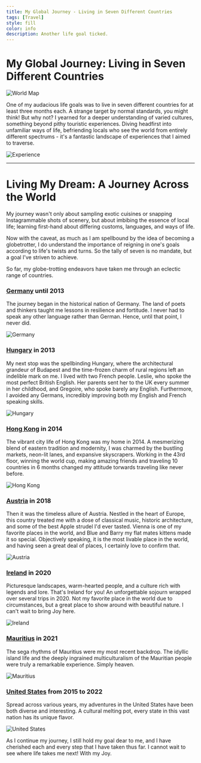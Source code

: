 ```yaml
---
title: My Global Journey - Living in Seven Different Countries
tags: [Travel]
style: fill
color: info
description: Another life goal ticked.
---
```


# My Global Journey: Living in Seven Different Countries
![World Map](https://images.unsplash.com/photo-1524661135-423995f22d0b?auto=format&fit=crop&q=80&w=2312&ixlib=rb-4.0.3&ixid=M3wxMjA3fDB8MHxwaG90by1wYWdlfHx8fGVufDB8fHx8fA%3D%3D)

One of my audacious life goals was to live in seven different countries for at least three months each. A strange target by normal standards, you might think! But why not? I yearned for a deeper understanding of varied cultures, something beyond pithy touristic experiences. Diving headfirst into unfamiliar ways of life, befriending locals who see the world from entirely different spectrums - it's a fantastic landscape of experiences that I aimed to traverse. 

![Experience](https://images.unsplash.com/photo-1474452926969-af7bfdb9ca39?auto=format&fit=crop&q=80&w=3432&ixlib=rb-4.0.3&ixid=M3wxMjA3fDB8MHxwaG90by1wYWdlfHx8fGVufDB8fHx8fA%3D%3D)

--------

# Living My Dream: A Journey Across the World

My journey wasn't only about sampling exotic cuisines or snapping Instagrammable shots of scenery, but about imbibing the essence of local life; learning first-hand about differing customs, languages, and ways of life. 

Now with the caveat, as much as I am spellbound by the idea of becoming a globetrotter, I do understand the importance of reigning in one's goals according to life's twists and turns. So the tally of seven is no mandate, but a goal I’ve striven to achieve. 

So far, my globe-trotting endeavors have taken me through an eclectic range of countries.  

### [Germany](https://en.wikipedia.org/wiki/Germany) until 2013

The journey began in the historical nation of Germany. The land of poets and thinkers taught me lessons in resilience and fortitude. I never had to speak any other language rather than German. Hence, until that point, I never did.

![Germany](https://images.unsplash.com/photo-1467269204594-9661b134dd2b?auto=format&fit=crop&q=80&w=3540&ixlib=rb-4.0.3&ixid=M3wxMjA3fDB8MHxwaG90by1wYWdlfHx8fGVufDB8fHx8fA%3D%3D)

### [Hungary](https://en.wikipedia.org/wiki/Hungary) in 2013 

My next stop was the spellbinding Hungary, where the architectural grandeur of Budapest and the time-frozen charm of rural regions left an indelible mark on me. I lived with two French people. Leslie, who spoke the most perfect British English. Her parents sent her to the UK every summer in her childhood, and Gregoire, who spoke barely any English. Furthermore, I avoided any Germans, incredibly improving both my English and French speaking skills.

![Hungary](https://images.unsplash.com/photo-1500078974918-738828bc0422?auto=format&fit=crop&q=80&w=3431&ixlib=rb-4.0.3&ixid=M3wxMjA3fDB8MHxwaG90by1wYWdlfHx8fGVufDB8fHx8fA%3D%3D)

### [Hong Kong](https://en.wikipedia.org/wiki/Hong_Kong) in 2014 

The vibrant city life of Hong Kong was my home in 2014. A mesmerizing blend of eastern tradition and modernity, I was charmed by the bustling markets, neon-lit lanes, and expansive skyscrapers. Working in the 43rd floor, winning the world cup, making amazing friends and traveling 10 countries in 6 months changed my attitude torwards traveling like never before.

![Hong Kong](https://images.unsplash.com/photo-1536599018102-9f803c140fc1?auto=format&fit=crop&q=80&w=3328&ixlib=rb-4.0.3&ixid=M3wxMjA3fDB8MHxwaG90by1wYWdlfHx8fGVufDB8fHx8fA%3D%3D)

### [Austria](https://en.wikipedia.org/wiki/Austria) in 2018

Then it was the timeless allure of Austria. Nestled in the heart of Europe, this country treated me with a dose of classical music, historic architecture, and some of the best Apple strudel I'd ever tasted. Vienna is one of my favorite places in the world, and Blue and Barry my flat mates kittens made it so special. Objectively speaking, it is the most livable place in the world, and having seen a great deal of places, I certainly love to confirm that.

![Austria](https://images.unsplash.com/photo-1609856878074-cf31e21ccb6b?auto=format&fit=crop&q=80&w=3440&ixlib=rb-4.0.3&ixid=M3wxMjA3fDB8MHxwaG90by1wYWdlfHx8fGVufDB8fHx8fA%3D%3D)

### [Ireland](https://en.wikipedia.org/wiki/Ireland) in 2020

Picturesque landscapes, warm-hearted people, and a culture rich with legends and lore. That's Ireland for you! An unforgettable sojourn wrapped over several trips in 2020. Not my favorite place in the world due to circumstances, but a great place to show around with beautiful nature. I can't wait to bring Joy here.

![Ireland](https://images.unsplash.com/photo-1564959130747-897fb406b9af?auto=format&fit=crop&q=80&w=1984&ixlib=rb-4.0.3&ixid=M3wxMjA3fDB8MHxwaG90by1wYWdlfHx8fGVufDB8fHx8fA%3D%3D)

### [Mauritius](https://en.wikipedia.org/wiki/Mauritius) in 2021 

The sega rhythms of Mauritius were my most recent backdrop. The idyllic island life and the deeply ingrained multiculturalism of the Mauritian people were truly a remarkable experience. Simply heaven.

![Mauritius](https://images.unsplash.com/photo-1513415431848-a433b3de449f?auto=format&fit=crop&q=80&w=3542&ixlib=rb-4.0.3&ixid=M3wxMjA3fDB8MHxwaG90by1wYWdlfHx8fGVufDB8fHx8fA%3D%3D)

### [United States](https://en.wikipedia.org/wiki/United_States) from 2015 to 2022 

Spread across various years, my adventures in the United States have been both diverse and interesting. A cultural melting pot, every state in this vast nation has its unique flavor.

![United States](https://images.unsplash.com/photo-1589481169991-40ee02888551?auto=format&fit=crop&q=80&w=3540&ixlib=rb-4.0.3&ixid=M3wxMjA3fDB8MHxwaG90by1wYWdlfHx8fGVufDB8fHx8fA%3D%3D)

As I continue my journey, I still hold my goal dear to me, and I have cherished each and every step that I have taken thus far. I cannot wait to see where life takes me next! With my Joy.
